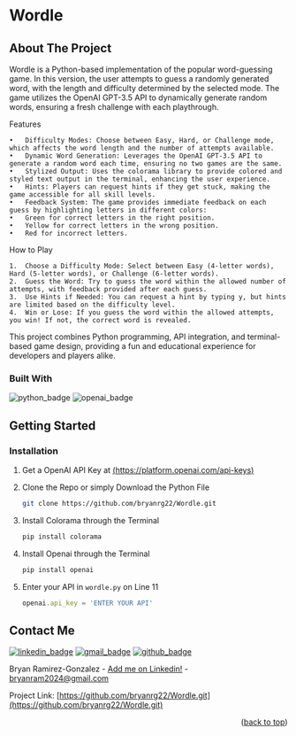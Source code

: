 # Wordle

<!-- ABOUT THE PROJECT -->
## About The Project

Wordle is a Python-based implementation of the popular word-guessing game. In this version, the user attempts to guess a randomly generated word, with the length and difficulty determined by the selected mode. The game utilizes the OpenAI GPT-3.5 API to dynamically generate random words, ensuring a fresh challenge with each playthrough.

Features

	•	Difficulty Modes: Choose between Easy, Hard, or Challenge mode, which affects the word length and the number of attempts available.
	•	Dynamic Word Generation: Leverages the OpenAI GPT-3.5 API to generate a random word each time, ensuring no two games are the same.
	•	Stylized Output: Uses the colorama library to provide colored and styled text output in the terminal, enhancing the user experience.
	•	Hints: Players can request hints if they get stuck, making the game accessible for all skill levels.
	•	Feedback System: The game provides immediate feedback on each guess by highlighting letters in different colors:
	•	Green for correct letters in the right position.
	•	Yellow for correct letters in the wrong position.
	•	Red for incorrect letters.

How to Play

	1.	Choose a Difficulty Mode: Select between Easy (4-letter words), Hard (5-letter words), or Challenge (6-letter words).
	2.	Guess the Word: Try to guess the word within the allowed number of attempts, with feedback provided after each guess.
	3.	Use Hints if Needed: You can request a hint by typing y, but hints are limited based on the difficulty level.
	4.	Win or Lose: If you guess the word within the allowed attempts, you win! If not, the correct word is revealed.

This project combines Python programming, API integration, and terminal-based game design, providing a fun and educational experience for developers and players alike. 
### Built With

![python_badge]
![openai_badge]


<!-- GETTING STARTED -->
## Getting Started


### Installation


1. Get a OpenAI API Key at [(https://platform.openai.com/api-keys)](https://platform.openai.com/api-keys)

2. Clone the Repo or simply Download the Python File
   ```sh
   git clone https://github.com/bryanrg22/Wordle.git
   ```
3. Install Colorama through the Terminal
   ```sh
   pip install colorama
   ```
4. Install Openai through the Terminal
   ```sh
   pip install openai
   ```
4. Enter your API in `wordle.py` on Line 11
   ```js
   openai.api_key = 'ENTER YOUR API'
   ```

<!-- CONTACT -->
## Contact Me



[![linkedin_badge]](https://linkedin.com/in/bryanrg22)  [![gmail_badge]](mailto:bryanram2024@gmail.com) [![github_badge]](http://www.github.com/bryanrg22)

Bryan Ramirez-Gonzalez - [Add me on Linkedin!](https://linkedin.com/in/bryanrg22) - [bryanram2024@gmail.com](mailto:bryanram2024@gmail.com)

Project Link: [https://github.com/bryanrg22/Wordle.git](https://github.com/bryanrg22/Wordle.git)



<p align="right">(<a href="#readme-top">back to top</a>)</p>

[python_badge]: https://img.shields.io/badge/python-3670A0?style=for-the-badge&logo=python&logoColor=ffdd54
[openai_badge]: https://a11ybadges.com/badge?logo=openai
[linkedin_badge]: https://img.shields.io/badge/LinkedIn-0077B5?style=for-the-badge&logo=linkedin&logoColor=white
[gmail_badge]: https://img.shields.io/badge/Gmail-D14836?style=for-the-badge&logo=gmail&logoColor=white
[github_badge]: https://img.shields.io/badge/GitHub-100000?style=for-the-badge&logo=github&logoColor=white
